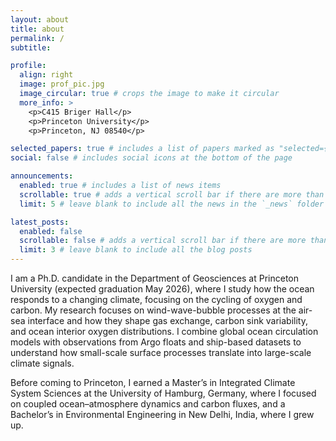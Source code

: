 ```yaml
---
layout: about
title: about
permalink: /
subtitle: 

profile:
  align: right
  image: prof_pic.jpg
  image_circular: true # crops the image to make it circular
  more_info: >
    <p>C415 Briger Hall</p>
    <p>Princeton University</p>
    <p>Princeton, NJ 08540</p>

selected_papers: true # includes a list of papers marked as "selected={true}"
social: false # includes social icons at the bottom of the page

announcements:
  enabled: true # includes a list of news items
  scrollable: true # adds a vertical scroll bar if there are more than 3 news items
  limit: 5 # leave blank to include all the news in the `_news` folder

latest_posts:
  enabled: false
  scrollable: false # adds a vertical scroll bar if there are more than 3 new posts items
  limit: 3 # leave blank to include all the blog posts
---
```


I am a Ph.D. candidate in the Department of Geosciences at Princeton University (expected graduation May 2026), where I study how the ocean responds to a changing climate, focusing on the cycling of oxygen and carbon. My research focuses on wind-wave-bubble processes at the air-sea interface and how they shape gas exchange, carbon sink variability, and ocean interior oxygen distributions. I combine global ocean circulation models with observations from Argo floats and ship-based datasets to understand how small-scale surface processes translate into large-scale climate signals.

Before coming to Princeton, I earned a Master’s in Integrated Climate System Sciences at the University of Hamburg, Germany, where I focused on coupled ocean–atmosphere dynamics and carbon fluxes, and a Bachelor’s in Environmental Engineering in New Delhi, India, where I grew up.
